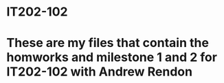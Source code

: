 # IT202-102
# These are my files that contain the homworks and milestone 1 and 2 for IT202-102 with Andrew Rendon
